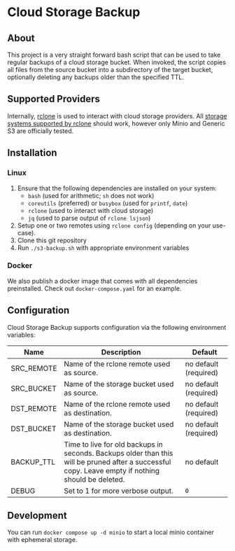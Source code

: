 # Cloud Storage Backup

## About

This project is a very straight forward bash script that can be used to take regular backups of a cloud storage bucket.
When invoked, the script copies all files from the source bucket into a subdirectory of the target bucket, optionally
deleting any backups older than the specified TTL.

## Supported Providers

Internally, [rclone](https://rclone.org/) is used to interact with cloud storage providers.
All [storage systems supported by rclone](https://rclone.org/overview/) should work, however only Minio and Generic S3
are officially tested.

## Installation

### Linux

1. Ensure that the following dependencies are installed on your system:
    - `bash` (used for arithmetic; `sh` does not work)
    - `coreutils` (preferred) or `busybox` (used for `printf`, `date`)
    - `rclone` (used to interact with cloud storage)
    - `jq` (used to parse output of `rclone lsjson`)
2. Setup one or two remotes using `rclone config` (depending on your use-case).
3. Clone this git repository
4. Run `./s3-backup.sh` with appropriate environment variables

### Docker

We also publish a docker image that comes with all dependencies preinstalled.
Check out `docker-compose.yaml` for an example.

## Configuration

Cloud Storage Backup supports configuration via the following environment variables:

| Name       | Description                                                                                                                                        | Default               |
|------------|----------------------------------------------------------------------------------------------------------------------------------------------------|-----------------------|
| SRC_REMOTE | Name of the rclone remote used as source.                                                                                                          | no default (required) |
| SRC_BUCKET | Name of the storage bucket used as source.                                                                                                         | no default (required) |
| DST_REMOTE | Name of the rclone remote used as destination.                                                                                                     | no default (required) |
| DST_BUCKET | Name of the storage bucket used as destination.                                                                                                    | no default (required) |
| BACKUP_TTL | Time to live for old backups in seconds. Backups older than this will be pruned after a successful copy. Leave empty if nothing should be deleted. | no default            |
| DEBUG      | Set to 1 for more verbose output.                                                                                                                  | `0`                   |

## Development

You can run `docker compose up -d minio` to start a local minio container with ephemeral storage.